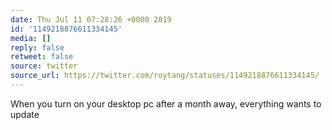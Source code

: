 ```yaml
---
date: Thu Jul 11 07:28:26 +0000 2019
id: '1149218876611334145'
media: []
reply: false
retweet: false
source: twitter
source_url: https://twitter.com/roytang/statuses/1149218876611334145/
---
```


When you turn on your desktop pc after a month away, everything wants to update